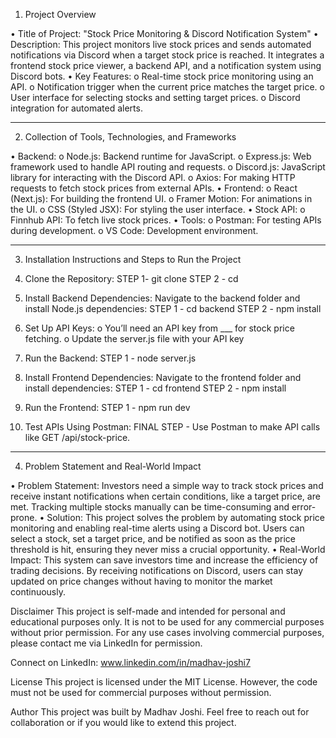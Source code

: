 1. Project Overview
   
•	Title of Project: "Stock Price Monitoring & Discord Notification System"
•	Description: This project monitors live stock prices and sends automated notifications via Discord when a target stock price is reached. It integrates a frontend stock price viewer, a backend API, and a notification system using Discord bots.
•	Key Features:
o	Real-time stock price monitoring using an API.
o	Notification trigger when the current price matches the target price.
o	User interface for selecting stocks and setting target prices.
o	Discord integration for automated alerts.
________________________________________
2. Collection of Tools, Technologies, and Frameworks
   
•	Backend:
o	Node.js: Backend runtime for JavaScript.
o	Express.js: Web framework used to handle API routing and requests.
o	Discord.js: JavaScript library for interacting with the Discord API.
o	Axios: For making HTTP requests to fetch stock prices from external APIs.
•	Frontend:
o	React (Next.js): For building the frontend UI.
o	Framer Motion: For animations in the UI.
o	CSS (Styled JSX): For styling the user interface.
•	Stock API:
o	Finnhub API: To fetch live stock prices.
•	Tools:
o	Postman: For testing APIs during development.
o	VS Code: Development environment.
________________________________________
3. Installation Instructions and Steps to Run the Project
   
1.	Clone the Repository:
STEP 1-  git clone <repository-url>
STEP 2 - cd <repository-folder>
2.	Install Backend Dependencies: Navigate to the backend folder and install Node.js dependencies:
STEP 1 - cd backend
STEP 2 -  npm install
3.	Set Up API Keys:
o	You’ll need an API key from ___ for stock price fetching.
o	Update the server.js file with your API key
4.	Run the Backend:
STEP 1 - node server.js
5.	Install Frontend Dependencies: Navigate to the frontend folder and install dependencies:
STEP 1 - cd frontend
STEP 2 - npm install
6.	Run the Frontend:
STEP 1 - npm run dev
7.	Test APIs Using Postman: 
FINAL STEP  - Use Postman to make API calls like GET /api/stock-price.
________________________________________
4. Problem Statement and Real-World Impact
   
•	Problem Statement: Investors need a simple way to track stock prices and receive instant notifications when certain conditions, like a target price, are met. Tracking multiple stocks manually can be time-consuming and error-prone.
•	Solution: This project solves the problem by automating stock price monitoring and enabling real-time alerts using a Discord bot. Users can select a stock, set a target price, and be notified as soon as the price threshold is hit, ensuring they never miss a crucial opportunity.
•	Real-World Impact: This system can save investors time and increase the efficiency of trading decisions. By receiving notifications on Discord, users can stay updated on price changes without having to monitor the market continuously.


Disclaimer
This project is self-made and intended for personal and educational purposes only. It is not to be used for any commercial purposes without prior permission. For any use cases involving commercial purposes, please contact me via LinkedIn for permission.

Connect on LinkedIn:
www.linkedin.com/in/madhav-joshi7

License
This project is licensed under the MIT License. However, the code must not be used for commercial purposes without permission.

Author
This project was built by Madhav Joshi. Feel free to reach out for collaboration or if you would like to extend this project.


